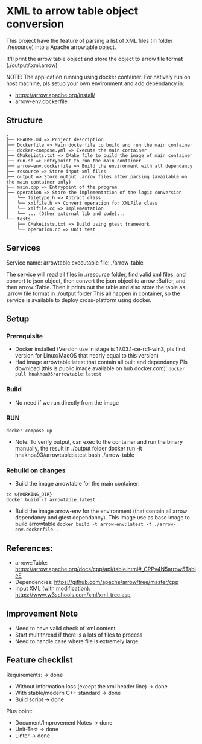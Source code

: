 # XML to arrow table object conversion

This project have the feature of parsing a list of XML files (in folder ./resource)
into a Apache arrowtable object.

It'll print the arrow table object and store the object to arrow file format (./output/<inputfile>.xml.arrow)

NOTE: The application running using docker container. For natively run on host machine, pls setup your own environment and add dependancy in:
- https://arrow.apache.org/install/
- arrow-env.dockerfile

## Structure
``` 
.
├── README.md => Project description
├── Dockerfile => Main dockerfile to build and run the main container
├── docker-compose.yml => Execute the main container
├── CMakeLists.txt => CMake file to build the image of main container
├── run.sh => Entrypoint to run the main container
├── arrow-env.dockerfile => Build the environment with all dependancy
├── resource => Store input xml files
├── output => Store output .arrow files after parsing (available on the main container only)
├── main.cpp => Entrypoint of the program
├── operation => Store the implementation of the logic conversion
│   └── filetype.h => Abtract class
│   └── xmlfile.h => Convert operation for XMLFile class
│   └── xmlfile.cc => Implementation
│   └── ... (Other external lib and code)...
└── tests
    ├── CMakeLists.txt => Build using gtest framework
    └── operation.cc => Unit test 
```
## Services
Service name: arrowtable
executable file: ./arrow-table

The service will read all files in ./resource folder, find valid xml files, and convert to json object, 
then convert the json object to arrow::Buffer, and then arrow::Table. Then it prints out the table and also store the table as .arrow file format in ./output folder
This all happen in container, so the service is available to deploy cross-platform using docker. 

## Setup
### Prerequisite
- Docker installed (Version use in stage is 17.03.1-ce-rc1-win3, pls find version for Linux/MacOS that nearly equal to this version)
- Had image arrowtable:latest that contain all built and dependancy
Pls download (this is public image available on hub.docker.com):
```docker pull hnakhoa93/arrowtable:latest```

### Build
- No need if we run directly from the image 


### RUN
```docker-compose up```

* Note: To verify output, can exec to the container and run the binary manually, the result in ./output folder
docker run -it hnakhoa93/arrowtable:latest bash
./arrow-table

### Rebuild on changes
- Build the image arrowtable for the main container:
```
cd ${WORKING_DIR}
docker build -t arrowtable:latest .
```

- Build the image arrow-env for the environment (that contain all arrow dependancy and gtest dependancy). This image use as base image to build arrowtable
```docker build -t arrow-env:latest -f ./arrow-env.dockerfile .```


## References:
* arrow::Table: https://arrow.apache.org/docs/cpp/api/table.html#_CPPv4N5arrow5TableE
* Dependencies: https://github.com/apache/arrow/tree/master/cpp
* Input XML (with modification): https://www.w3schools.com/xml/xml_tree.asp

## Improvement Note
- Need to have valid check of xml content
- Start multithread if there is a lots of files to process
- Need to handle case where file is extremely large

## Feature checklist
Requirements: -> done
* Without information loss (except the xml header line) -> done
* With stable/modern C++ standard -> done
* Build script -> done

Plus point:
* Document/Improvement Notes -> done
* Unit-Test -> done
* Linter -> done
